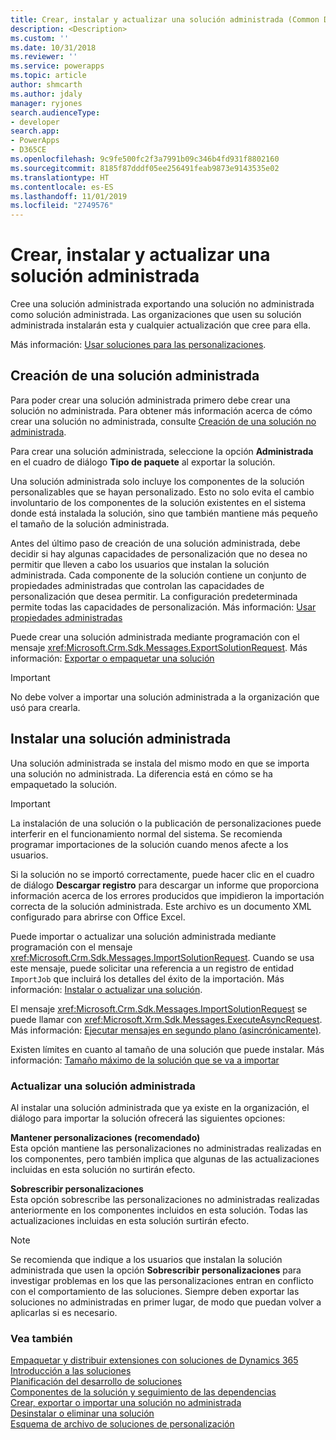 ```yaml
---
title: Crear, instalar y actualizar una solución administrada (Common Data Service) | Microsoft Docs
description: <Description>
ms.custom: ''
ms.date: 10/31/2018
ms.reviewer: ''
ms.service: powerapps
ms.topic: article
author: shmcarth
ms.author: jdaly
manager: ryjones
search.audienceType:
- developer
search.app:
- PowerApps
- D365CE
ms.openlocfilehash: 9c9fe500fc2f3a7991b09c346b4fd931f8802160
ms.sourcegitcommit: 8185f87dddf05ee256491feab9873e9143535e02
ms.translationtype: HT
ms.contentlocale: es-ES
ms.lasthandoff: 11/01/2019
ms.locfileid: "2749576"
---
```

# <a name="create-install-and-update-a-managed-solution"></a>Crear, instalar y actualizar una solución administrada

Cree una solución administrada exportando una solución no administrada como solución administrada. Las organizaciones que usen su solución administrada instalarán esta y cualquier actualización que cree para ella.  
  
 Más información: [Usar soluciones para las personalizaciones](/dynamics365/customer-engagement/customize/use-solutions-for-your-customizations).  
  
<a name="BKMK_CreateManagedSolution"></a>   

## <a name="create-a-managed-solution"></a>Creación de una solución administrada  
 Para poder crear una solución administrada primero debe crear una solución no administrada. Para obtener más información acerca de cómo crear una solución no administrada, consulte [Creación de una solución no administrada](create-export-import-unmanaged-solution.md#BKMK_CreateUnmanagedSolution).  
  
 Para crear una solución administrada, seleccione la opción **Administrada** en el cuadro de diálogo **Tipo de paquete** al exportar la solución.  
  
 Una solución administrada solo incluye los componentes de la solución personalizables que se hayan personalizado. Esto no solo evita el cambio involuntario de los componentes de la solución existentes en el sistema donde está instalada la solución, sino que también mantiene más pequeño el tamaño de la solución administrada.  
  
 Antes del último paso de creación de una solución administrada, debe decidir si hay algunas capacidades de personalización que no desea no permitir que lleven a cabo los usuarios que instalan la solución administrada. Cada componente de la solución contiene un conjunto de propiedades administradas que controlan las capacidades de personalización que desea permitir. La configuración predeterminada permite todas las capacidades de personalización. Más información: [Usar propiedades administradas](use-managed-properties.md)  
  
 Puede crear una solución administrada mediante programación con el mensaje <xref:Microsoft.Crm.Sdk.Messages.ExportSolutionRequest>. Más información: [Exportar o empaquetar una solución](work-solutions.md#BKMK_ExportPackageSolution)  
  
> [!IMPORTANT]
>  No debe volver a importar una solución administrada a la organización que usó para crearla.  
  
<a name="BKMK_InstallManagedSolution"></a>   

## <a name="install-a-managed-solution"></a>Instalar una solución administrada  
 Una solución administrada se instala del mismo modo en que se importa una solución no administrada. La diferencia está en cómo se ha empaquetado la solución.  
  
> [!IMPORTANT]
>  La instalación de una solución o la publicación de personalizaciones puede interferir en el funcionamiento normal del sistema. Se recomienda programar importaciones de la solución cuando menos afecte a los usuarios.  
  
 Si la solución no se importó correctamente, puede hacer clic en el cuadro de diálogo **Descargar registro** para descargar un informe que proporciona información acerca de los errores producidos que impidieron la importación correcta de la solución administrada. Este archivo es un documento XML configurado para abrirse con Office Excel.  
  
 Puede importar o actualizar una solución administrada mediante programación con el mensaje <xref:Microsoft.Crm.Sdk.Messages.ImportSolutionRequest>. Cuando se usa este mensaje, puede solicitar una referencia a un registro de entidad `ImportJob` que incluirá los detalles del éxito de la importación. Más información: [Instalar o actualizar una solución](work-solutions.md#BKMK_InstallUpgradeSolution).  
  
 El mensaje <xref:Microsoft.Crm.Sdk.Messages.ImportSolutionRequest> se puede llamar con <xref:Microsoft.Xrm.Sdk.Messages.ExecuteAsyncRequest>. Más información: [Ejecutar mensajes en segundo plano (asincrónicamente)](/dynamics365/customer-engagement/developer/org-service/use-messages-request-response-classes-execute-method#bkmk_executeasync).  
  
 Existen límites en cuanto al tamaño de una solución que puede instalar. Más información: [Tamaño máximo de la solución que se va a importar](create-export-import-unmanaged-solution.md#BKMK_MaxSizeOfSolution)  
  
<a name="BKMK_UpdateManagedSolution"></a>   

### <a name="update-a-managed-solution"></a>Actualizar una solución administrada  
 Al instalar una solución administrada que ya existe en la organización, el diálogo para importar la solución ofrecerá las siguientes opciones:  
  
 **Mantener personalizaciones (recomendado)**  
 Esta opción mantiene las personalizaciones no administradas realizadas en los componentes, pero también implica que algunas de las actualizaciones incluidas en esta solución no surtirán efecto.  
  
 **Sobrescribir personalizaciones**  
 Esta opción sobrescribe las personalizaciones no administradas realizadas anteriormente en los componentes incluidos en esta solución. Todas las actualizaciones incluidas en esta solución surtirán efecto.  
  
> [!NOTE]
>  Se recomienda que indique a los usuarios que instalan la solución administrada que usen la opción **Sobrescribir personalizaciones** para investigar problemas en los que las personalizaciones entran en conflicto con el comportamiento de las soluciones. Siempre deben exportar las soluciones no administradas en primer lugar, de modo que puedan volver a aplicarlas si es necesario.  
  
### <a name="see-also"></a>Vea también  
 [Empaquetar y distribuir extensiones con soluciones de Dynamics 365](/dynamics365/customer-engagement/developer/package-distribute-extensions-use-solutions)   
 [Introducción a las soluciones](introduction-solutions.md)   
 [Planificación del desarrollo de soluciones](/dynamics365/customer-engagement/developer/plan-solution-development)   
 [Componentes de la solución y seguimiento de las dependencias](dependency-tracking-solution-components.md)   
 [Crear, exportar o importar una solución no administrada](create-export-import-unmanaged-solution.md)   
 [Desinstalar o eliminar una solución](uninstall-delete-solution.md)   
 [Esquema de archivo de soluciones de personalización](/dynamics365/customer-engagement/developer/customize-dev/customization-solutions-file-schema)